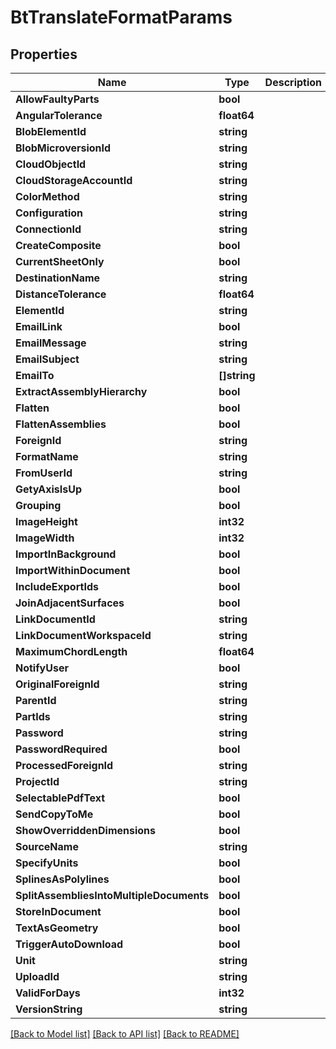 # BtTranslateFormatParams

## Properties

Name | Type | Description | Notes
------------ | ------------- | ------------- | -------------
**AllowFaultyParts** | **bool** |  | [optional] 
**AngularTolerance** | **float64** |  | [optional] 
**BlobElementId** | **string** |  | [optional] 
**BlobMicroversionId** | **string** |  | [optional] 
**CloudObjectId** | **string** |  | [optional] 
**CloudStorageAccountId** | **string** |  | [optional] 
**ColorMethod** | **string** |  | [optional] 
**Configuration** | **string** |  | [optional] 
**ConnectionId** | **string** |  | [optional] 
**CreateComposite** | **bool** |  | [optional] 
**CurrentSheetOnly** | **bool** |  | [optional] 
**DestinationName** | **string** |  | [optional] 
**DistanceTolerance** | **float64** |  | [optional] 
**ElementId** | **string** |  | [optional] 
**EmailLink** | **bool** |  | [optional] 
**EmailMessage** | **string** |  | [optional] 
**EmailSubject** | **string** |  | [optional] 
**EmailTo** | **[]string** |  | [optional] 
**ExtractAssemblyHierarchy** | **bool** |  | [optional] 
**Flatten** | **bool** |  | [optional] 
**FlattenAssemblies** | **bool** |  | [optional] 
**ForeignId** | **string** |  | [optional] 
**FormatName** | **string** |  | [optional] 
**FromUserId** | **string** |  | [optional] 
**GetyAxisIsUp** | **bool** |  | [optional] 
**Grouping** | **bool** |  | [optional] 
**ImageHeight** | **int32** |  | [optional] 
**ImageWidth** | **int32** |  | [optional] 
**ImportInBackground** | **bool** |  | [optional] 
**ImportWithinDocument** | **bool** |  | [optional] 
**IncludeExportIds** | **bool** |  | [optional] 
**JoinAdjacentSurfaces** | **bool** |  | [optional] 
**LinkDocumentId** | **string** |  | [optional] 
**LinkDocumentWorkspaceId** | **string** |  | [optional] 
**MaximumChordLength** | **float64** |  | [optional] 
**NotifyUser** | **bool** |  | [optional] 
**OriginalForeignId** | **string** |  | [optional] 
**ParentId** | **string** |  | [optional] 
**PartIds** | **string** |  | [optional] 
**Password** | **string** |  | [optional] 
**PasswordRequired** | **bool** |  | [optional] 
**ProcessedForeignId** | **string** |  | [optional] 
**ProjectId** | **string** |  | [optional] 
**SelectablePdfText** | **bool** |  | [optional] 
**SendCopyToMe** | **bool** |  | [optional] 
**ShowOverriddenDimensions** | **bool** |  | [optional] 
**SourceName** | **string** |  | [optional] 
**SpecifyUnits** | **bool** |  | [optional] 
**SplinesAsPolylines** | **bool** |  | [optional] 
**SplitAssembliesIntoMultipleDocuments** | **bool** |  | [optional] 
**StoreInDocument** | **bool** |  | [optional] 
**TextAsGeometry** | **bool** |  | [optional] 
**TriggerAutoDownload** | **bool** |  | [optional] 
**Unit** | **string** |  | [optional] 
**UploadId** | **string** |  | [optional] 
**ValidForDays** | **int32** |  | [optional] 
**VersionString** | **string** |  | [optional] 

[[Back to Model list]](../README.md#documentation-for-models) [[Back to API list]](../README.md#documentation-for-api-endpoints) [[Back to README]](../README.md)


